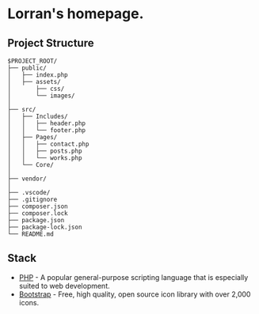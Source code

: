 # Lorran's homepage.

## Project Structure
```
$PROJECT_ROOT/
├── public/
│   ├── index.php
│   ├── assets/
│       ├── css/
│       └── images/
│   
├── src/
│   ├── Includes/
│   │   ├── header.php
│   │   └── footer.php
│   ├── Pages/
│   │   ├── contact.php
│   │   ├── posts.php
│   │   └── works.php
│   └── Core/
│
├── vendor/
│
├── .vscode/
├── .gitignore
├── composer.json
├── composer.lock
├── package.json
├── package-lock.json
└── README.md

```

## Stack
- [PHP](https://www.php.net/) - A popular general-purpose scripting language that is especially suited to web development.
- [Bootstrap](https://icons.getbootstrap.com/) - Free, high quality, open source icon library with over 2,000 icons.

